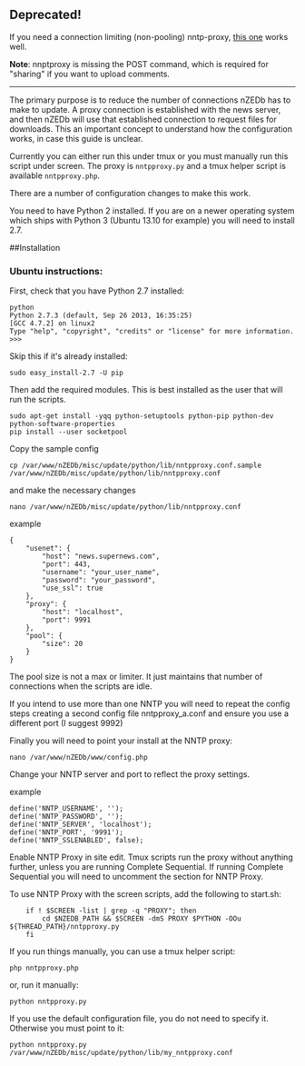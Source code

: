 ## Deprecated!
If you need a connection limiting (non-pooling) nntp-proxy, [this one](https://github.com/nieluj/nntp-proxy) works well.

**Note**: nnptproxy is missing the POST command, which is required for "sharing" if you want to upload comments.

------

The primary purpose is to reduce the number of connections nZEDb has to make to update.  A proxy connection is established with the news server, and then nZEDb will use that established connection to request files for downloads. This an important concept to understand how the configuration works, in case this guide is unclear.

Currently you can either run this under tmux or you must manually run this script under screen. The proxy is `nntpproxy.py` and a tmux helper script is available `nntpproxy.php`.

There are a number of configuration changes to make this work.

You need to have Python 2 installed. If you are on a newer operating system which ships with Python 3 (Ubuntu 13.10 for example) you will need to install 2.7.

##Installation

### Ubuntu instructions:

First, check that you have Python 2.7 installed:
```
python
Python 2.7.3 (default, Sep 26 2013, 16:35:25)
[GCC 4.7.2] on linux2
Type "help", "copyright", "credits" or "license" for more information.
>>>
```
Skip this if it's already installed:
```
sudo easy_install-2.7 -U pip
```

Then add the required modules. This is best installed as the user that will run the scripts.
```
sudo apt-get install -yqq python-setuptools python-pip python-dev python-software-properties
pip install --user socketpool
```
Copy the sample config  
```
cp /var/www/nZEDb/misc/update/python/lib/nntpproxy.conf.sample /var/www/nZEDb/misc/update/python/lib/nntpproxy.conf
```
and make the necessary changes  
```
nano /var/www/nZEDb/misc/update/python/lib/nntpproxy.conf
```
example
```
{
    "usenet": {
        "host": "news.supernews.com",
        "port": 443,
        "username": "your_user_name",
        "password": "your_password",
        "use_ssl": true
    },
    "proxy": {
        "host": "localhost",
        "port": 9991
    },
    "pool": {
        "size": 20
    }
}
```
The pool size is not a max or limiter. It just maintains that number of connections when the scripts are idle.


If you intend to use more than one NNTP you will need to repeat the config steps creating a second config file nntpproxy_a.conf and ensure you use a different port (I suggest 9992)

Finally you will need to point your install at the NNTP proxy:  
```
nano /var/www/nZEDb/www/config.php
```
Change your NNTP server and port to reflect the proxy settings.

example
```
define('NNTP_USERNAME', '');
define('NNTP_PASSWORD', '');
define('NNTP_SERVER', 'localhost');
define('NNTP_PORT', '9991');
define('NNTP_SSLENABLED', false);
```
Enable NNTP Proxy in site edit.
Tmux scripts run the proxy without anything further, unless you are running Complete Sequential. If running Complete Sequential you will need to uncomment the section for NNTP Proxy.

To use NNTP Proxy with the screen scripts, add the following to start.sh:
```
    if ! $SCREEN -list | grep -q "PROXY"; then
        cd $NZEDB_PATH && $SCREEN -dmS PROXY $PYTHON -OOu ${THREAD_PATH}/nntpproxy.py
    fi
```

If you run things manually, you can use a tmux helper script:
```
php nntpproxy.php
```
or, run it manually:
```
python nntpproxy.py
```

If you use the default configuration file, you do not need to specify it. Otherwise you must point to it:
```
python nntpproxy.py /var/www/nZEDb/misc/update/python/lib/my_nntpproxy.conf
```